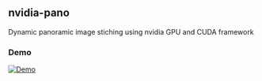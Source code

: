 ## nvidia-pano
Dynamic panoramic image stiching using nvidia GPU and CUDA framework

### Demo
[![Demo](http://img.youtube.com/vi/fx0VXUqVXfc/0.jpg)](http://www.youtube.com/watch?v=fx0VXUqVXfc)

